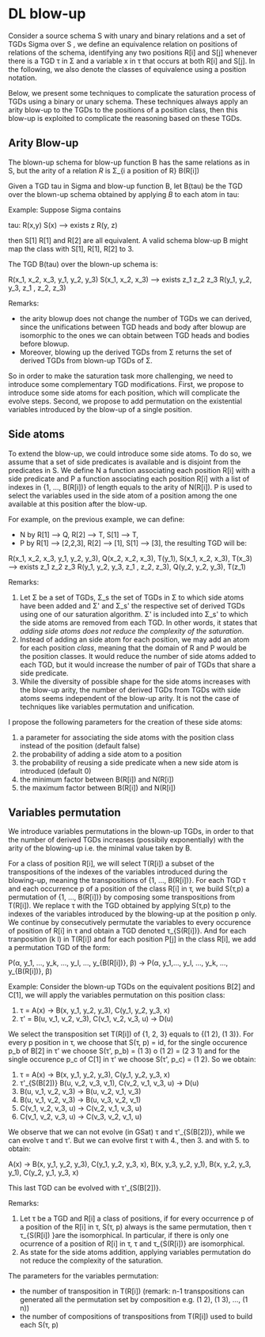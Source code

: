 # DL blow-up 

Consider a source schema S with unary and binary relations and a
set of TGDs Sigma over S , we define an equivalence relation on
positions of relations of the schema, identifying any two positions
R[i] and S[j] whenever there is a TGD τ in Σ and a variable x in τ
that occurs at both R[i] and S[j].  In the following, we also denote
the classes of equivalence using a position notation.

Below, we present some techniques to complicate the saturation process
of TGDs using a binary or unary schema. These techniques always apply
an arity blow-up to the TGDs to the positions of a position class,
then this blow-up is exploited to complicate the reasoning based on
these TGDs.


## Arity Blow-up

The blown-up schema for blow-up function B has the same
relations as in S, but the arity of a relation $R$ is Σ_{i a position
of R} B(R[i])

Given a TGD tau in Sigma and blow-up function B, let B(tau) be the TGD
over the blown-up schema obtained by applying $B$ to each atom in tau:

Example: Suppose Sigma contains

tau: R(x,y) S(x) –> exists z R(y, z)

then S[1] R[1] and R[2] are all equivalent.  A valid schema blow-up B
might map the class with S[1], R[1], R[2] to 3.


The TGD B(tau) over the blown-up schema is:

R(x_1, x_2, x_3, y_1, y_2, y_3) S(x_1, x_2, x_3) –> exists z_1 z_2 z_3
R(y_1, y_2, y_3, z_1 , z_2, z_3)

Remarks:
- the arity blowup does not change the number of
TGDs we can derived, since the unifications between TGD heads and body
after blowup are isomorphic to the ones we can obtain between TGD
heads and bodies before blowup.
- Moreover, blowing up the derived TGDs from Σ returns the
set of derived TGDs from blown-up TGDs of Σ.

So in order to make the saturation task more challenging, we need to
introduce some complementary TGD modifications. First, we propose to
introduce some side atoms for each position, which will complicate the
evolve steps. Second, we propose to add permutation on the existential
variables introduced by the blow-up of a single position.

## Side atoms

To extend the blow-up, we could introduce some side atoms.  To do so,
we assume that a set of side predicates is available and is disjoint
from the predicates in S. We define N a function associating each
position R[i] with a side predicate and P a function associating each
position R[i] with a list of indexes in {1, …, B(R[i])} of length
equals to the arity of N(R[i]). P is used to select the variables used
in the side atom of a position among the one available at this
position after the blow-up.

For example, on the previous example, we can define:
- N by R[1] –> Q, R[2] –> T, S[1] –> T,
- P by R[1] –> [2,2,3], R[2] –> [1], S[1] –> [3],
the resulting TGD will be:

R(x_1, x_2, x_3, y_1, y_2, y_3), Q(x_2, x_2, x_3), T(y_1), S(x_1, x_2,
x_3), T(x_3) –> exists z_1 z_2 z_3 R(y_1, y_2, y_3, z_1 , z_2, z_3),
Q(y_2, y_2, y_3), T(z_1)


Remarks:
1. Let Σ be a set of TGDs, Σ_s the set of TGDs in Σ to which side
atoms have been added and Σ' and Σ_s' the respective set of derived
TGDs using one of our saturation algorithm. Σ' is included into
Σ_s' to which the side atoms are removed from each TGD. In other
words, it states that *adding side atoms does not reduce the
complexity of the saturation*.
2. Instead of adding an side atom for each position, we may add an
atom for each position *class*, meaning that the domain of R and P
would be the position classes. It would reduce the number of side
atoms added to each TGD, but it would increase the number of pair
of TGDs that share a side predicate.
3. While the diversity of possible shape for the side atoms increases
with the blow-up arity, the number of derived TGDs from TGDs with
side atoms seems independent of the blow-up arity. It is not the
case of techniques like variables permutation and unification.

I propose the following parameters for the creation of these side
atoms:

1. a parameter for associating the side atoms with the position class
instead of the position (default false)
2. the probability of adding a side atom to a position
3. the probability of reusing a side predicate when a new side atom is
introduced (default 0)
4. the minimum factor between B(R[i]) and N(R[i])
5. the maximum factor between B(R[i]) and N(R[i])


## Variables permutation

We introduce variables permutations in the blown-up TGDs, in order to
that the number of derived TGDs increases (possibily exponentially)
with the arity of the blowing-up i.e. the minimal value taken by B.

For a class of position R[i], we will select T(R[i]) a subset of the
transpositions of the indexes of the variables introduced during the
blowing-up, meaning the transpositions of {1, …, B(R[i])}. For each
TGD τ and each occurrence p of a position of the class R[i] in τ, we
build S(τ,p) a permutation of {1, …, B(R[i])} by composing some
transpositions from T(R[i]). We replace τ with the TGD obtained by
applying S(τ,p) to the indexes of the variables introduced by the
blowing-up at the position p only. We continue by consecutively
permutate the variables to every occurence of position of R[i] in τ
and obtain a TGD denoted τ_{S(R[i])}. And for each tranposition (k l)
in T(R[i]) and for each position P[j] in the class R[i], we add a
permutation TGD of the form:

P(α, y_1, …, y_k, …, y_l, …, y_{B(R[i])}, β) -> P(α, y_1,…, y_l, …,
y_k, …, y_{B(R[i])}, β)

Example: Consider the blown-up TGDs on the equivalent positions B[2]
and C[1], we will apply the variables permutation on this position
class:

1. τ = A(x) -> B(x, y_1, y_2, y_3), C(y_1, y_2, y_3, x)
2. τ' = B(u, v_1, v_2, v_3), C(v_1, v_2, v_3, u) -> D(u)

We select the transposition set T(R[i]) of {1, 2, 3} equals to {(1 2),
(1 3)}. For every p position in τ, we choose that S(τ, p) = id, for
the single occurence p_b of B[2] in τ' we choose S(τ', p_b) = (1 3) o
(1 2) = (2 3 1) and for the single occurence p_c of C[1] in τ' we
choose S(τ', p_c) = (1 2). So we obtain:

1. τ = A(x) -> B(x, y_1, y_2, y_3), C(y_1, y_2, y_3, x)
2. τ'_{S(B[2])} B(u, v_2, v_3, v_1), C(v_2, v_1, v_3, u) -> D(u)
3. B(u, v_1, v_2, v_3) -> B(u, v_2, v_1, v_3)
4. B(u, v_1, v_2, v_3) -> B(u, v_3, v_2, v_1)
5. C(v_1, v_2, v_3, u) -> C(v_2, v_1, v_3, u)
6. C(v_1, v_2, v_3, u) -> C(v_3, v_2, v_1, u)

We observe that we can not evolve (in GSat) τ and τ'_{S(B[2])}, while
we can evolve τ and τ'. But we can evolve first τ with 4., then 3. and
with 5. to obtain:

A(x) -> B(x, y_1, y_2, y_3), C(y_1, y_2, y_3, x), B(x, y_3, y_2,
y_1), B(x, y_2, y_3, y_1), C(y_2, y_1, y_3, x)

This last TGD can be evolved with τ'_{S(B[2])}.

Remarks:
1. Let τ be a TGD and R[i] a class of positions, if for every
occurrence p of a position of the R[i] in τ, S(τ, p) always is the
same permutation, then τ τ_{S(R[i]) }are the isomorphical. In
particular, if there is only one ocurrence of a position of R[i] in
τ, τ and τ_{S(R[i])} are isomorphical.
2. As state for the side atoms addition, applying variables
permutation do not reduce the complexity of the saturation.

The parameters for the variables permutation:
- the number of transposition in T(R[i]) (remark: n-1 transpositions
can generated all the permutation set by composition e.g. (1 2), (1
3), …, (1 n))
- the number of compositions of transpositions from T(R[i]) used to
build each S(τ, p)
